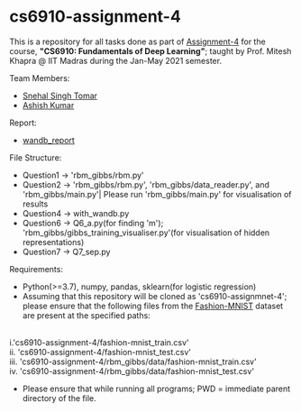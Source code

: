 # cs6910-assignment-4

This is a repository for all tasks done as part of [Assignment-4](https://wandb.ai/miteshk/assignments/reports/Assignment-4--Vmlldzo2NDUwNzE) for the course, **"CS6910: Fundamentals of Deep Learning"**; taught by Prof. Mitesh Khapra @ IIT Madras during the Jan-May 2021 semester. 

Team Members:
+ [Snehal Singh Tomar](snehalstomar.github.io)
+ [Ashish Kumar](https://github.com/akumar005)

Report:
+ [wandb_report](https://wandb.ai/snehalstomar/cs6910-assignment-4/reports/CS6910-Assignment-4--Vmlldzo3MjUyMjA?accessToken=syry3xqmzgmerm0yjad4n3bhmtx2mot27d5loyj57v0k0d8q1qau3i2bg6b8hq0b)

File Structure:
+ Question1 -> 'rbm_gibbs/rbm.py'
+ Question2 -> 'rbm_gibbs/rbm.py', 'rbm_gibbs/data_reader.py', and 'rbm_gibbs/main.py'| Please run 'rbm_gibbs/main.py' for visualisation of results
+ Question4 -> with_wandb.py
+ Question6 -> Q6_a.py(for finding 'm'); 'rbm_gibbs/gibbs_training_visualiser.py'(for visualisation of hidden representations)
+ Question7 -> Q7_sep.py

Requirements:
+ Python(>=3.7), numpy, pandas, sklearn(for logistic regression)
+ Assuming that this repository will be cloned as 'cs6910-assignmnet-4'; please ensure that the following files from the [Fashion-MNIST](https://www.kaggle.com/zalando-research/fashionmnist) dataset are present at the specified paths:

<br/>i.'cs6910-assignment-4/fashion-mnist_train.csv'
<br/>ii. 'cs6910-assignment-4/fashion-mnist_test.csv'
<br/>iii. 'cs6910-assignment-4/rbm_gibbs/data/fashion-mnist_train.csv'
<br/>iv. 'cs6910-assignment-4/rbm_gibbs/data/fashion-mnist_test.csv'    

+ Please ensure that while running all programs; PWD = immediate parent directory of the file.
